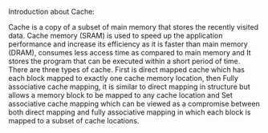 Introduction about Cache:

Cache is a copy of a subset of main memory that stores the recently visited data. Cache
memory (SRAM) is used to speed up the application performance and increase its efficiency as
it is faster than main memory (DRAM), consumes less access time as compared to main
memory and It stores the program that can be executed within a short period of time. There are
three types of cache. First is direct mapped cache which has each block mapped to exactly one
cache memory location, then Fully associative cache mapping, it is similar to direct mapping in
structure but allows a memory block to be mapped to any cache location and Set associative
cache mapping which can be viewed as a compromise between both direct mapping and fully
associative mapping in which each block is mapped to a subset of cache locations.
